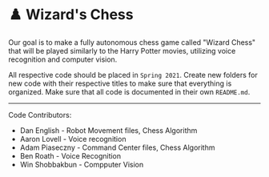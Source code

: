 # ♟️ Wizard's Chess

Our goal is to make a fully autonomous chess game called "Wizard Chess" that will be played similarly to the Harry Potter movies, utilizing voice recognition and computer vision.

All respective code should be placed in `Spring 2021`. Create new folders for new code with their respective titles to make sure that everything is organized. Make sure that all code is documented in their own `README.md`.

---

Code Contributors:
- Dan English - Robot Movement files, Chess Algorithm
- Aaron Lovell - Voice recognition
- Adam Piaseczny - Command Center files, Chess Algorithm
- Ben Roath - Voice Recognition
- Win Shobbakbun - Compputer Vision
